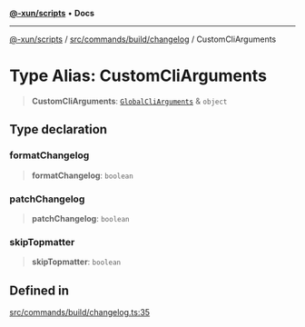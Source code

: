[**@-xun/scripts**](../../../../../README.md) • **Docs**

***

[@-xun/scripts](../../../../../README.md) / [src/commands/build/changelog](../README.md) / CustomCliArguments

# Type Alias: CustomCliArguments

> **CustomCliArguments**: [`GlobalCliArguments`](../../../../configure/type-aliases/GlobalCliArguments.md) & `object`

## Type declaration

### formatChangelog

> **formatChangelog**: `boolean`

### patchChangelog

> **patchChangelog**: `boolean`

### skipTopmatter

> **skipTopmatter**: `boolean`

## Defined in

[src/commands/build/changelog.ts:35](https://github.com/Xunnamius/xscripts/blob/df637b64db981c14c22a425e27a52a97500c0199/src/commands/build/changelog.ts#L35)
